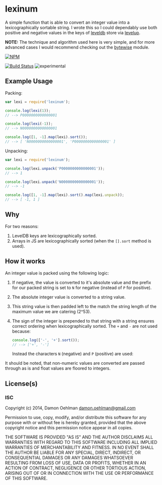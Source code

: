 # lexinum

A simple function that is able to convert an integer value into a lexicographically
sortable string.  I wrote this so I could dependably use both positive and negative
values in the keys of [leveldb](https://code.google.com/p/leveldb/) store via
[levelup](https://github.com/rvagg/node-levelup).

__NOTE:__  The technique and algorithm used here is very simple, and for more
advanced cases I would recommend checking out the
[bytewise](https://github.com/deanlandolt/bytewise) module.


[![NPM](https://nodei.co/npm/lexinum.png)](https://nodei.co/npm/lexinum/)

[![Build Status](https://img.shields.io/travis/DamonOehlman/lexinum.svg?branch=master)](https://travis-ci.org/DamonOehlman/lexinum)
![experimental](https://img.shields.io/badge/stability-experimental-red.svg)

## Example Usage

Packing:

```js
var lexi = require('lexinum');

console.log(lexi(1));
// --> P0000000000000001

console.log(lexi(-1));
// --> N0000000000000001

console.log([1, -1].map(lexi).sort());
// --> [ 'N0000000000000001', 'P0000000000000001' ]

```

Unpacking:

```js
var lexi = require('lexinum');

console.log(lexi.unpack('P0000000000000001'));
// --> 1

console.log(lexi.unpack('N0000000000000001'));
// --> -1

console.log([1, -1].map(lexi).sort().map(lexi.unpack));
// --> [ -1, 1 ]

```

## Why

For two reasons:

1. LevelDB keys are lexicographically sorted.
2. Arrays in JS are lexicographically sorted (when the `[].sort` method is used).

## How it works

An integer value is packed using the following logic:

1. If negative, the value is converted to it's absolute value and the prefix
   for our packed string is set to `N` for negative (instead of `P` for positive).

2. The absolute integer value is converted to a string value.

3. This string value is then padded left to the match the string length of the
   maximum value we are catering (2^53).

4. The sign of the integer is prepended to that string with a string ensures
   correct ordering when lexicographically sorted. The `+` and `-` are not
   used because:

   ```js
   console.log(['-', '+'].sort());
   // --> ['+', '-']
   ```

   Instead the characters `N` (negative) and `P` (positive) are used:

It should be noted, that non-numeric values are converted are passed through as is
and float values are floored to integers.

## License(s)

### ISC

Copyright (c) 2014, Damon Oehlman <damon.oehlman@gmail.com>

Permission to use, copy, modify, and/or distribute this software for any
purpose with or without fee is hereby granted, provided that the above
copyright notice and this permission notice appear in all copies.

THE SOFTWARE IS PROVIDED "AS IS" AND THE AUTHOR DISCLAIMS ALL WARRANTIES WITH
REGARD TO THIS SOFTWARE INCLUDING ALL IMPLIED WARRANTIES OF MERCHANTABILITY
AND FITNESS. IN NO EVENT SHALL THE AUTHOR BE LIABLE FOR ANY SPECIAL, DIRECT,
INDIRECT, OR CONSEQUENTIAL DAMAGES OR ANY DAMAGES WHATSOEVER RESULTING FROM
LOSS OF USE, DATA OR PROFITS, WHETHER IN AN ACTION OF CONTRACT, NEGLIGENCE OR
OTHER TORTIOUS ACTION, ARISING OUT OF OR IN CONNECTION WITH THE USE OR
PERFORMANCE OF THIS SOFTWARE.
